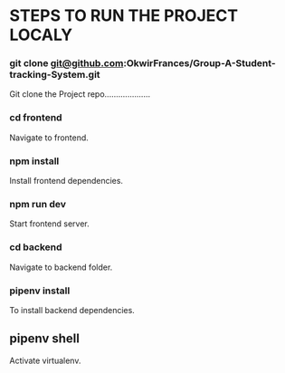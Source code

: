 # STEPS TO RUN THE PROJECT LOCALY

### git clone git@github.com:OkwirFrances/Group-A-Student-tracking-System.git 
Git clone the Project repo....................

### cd frontend
Navigate to frontend.

### npm install
Install  frontend dependencies.
### npm run dev
Start frontend server.

### cd backend
Navigate to backend folder.

### pipenv install
To install backend dependencies.
## pipenv shell
Activate virtualenv.
